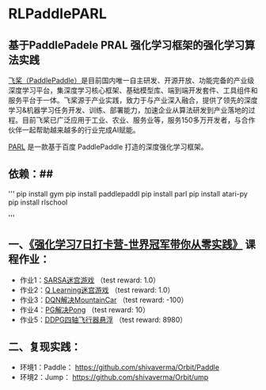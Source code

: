 # RLPaddlePARL

## 基于PaddlePadele PRAL 强化学习框架的强化学习算法实践 ##

[飞桨（PaddlePaddle）](https://github.com/PaddlePaddle/Paddle)是目前国内唯一自主研发、开源开放、功能完备的产业级深度学习平台，集深度学习核心框架、基础模型库、端到端开发套件、工具组件和服务平台于一体。飞桨源于产业实践，致力于与产业深入融合，提供了领先的深度学习&机器学习任务开发、训练、部署能力，加速企业从算法研发到产业落地的过程。目前飞桨已广泛应用于工业、农业、服务业等，服务150多万开发者，与合作伙伴一起帮助越来越多的行业完成AI赋能。

[PARL](https://github.com/PaddlePaddle/PARL) 是一款基于百度 PaddlePaddle 打造的深度强化学习框架。

## 依赖：##
 '''
 pip install gym
 pip install paddlepaddl
 pip install parl
 pip install atari-py
 pip install rlschool 

 '''

## 一、[《强化学习7日打卡营-世界冠军带你从零实践》](https://aistudio.baidu.com/aistudio/education/group/info/1335) 课程作业： ##
- 作业1：[SARSA迷宫游戏](https://github.com/ioaniu/RLPaddlePARL/tree/master/homework/hw1_SARSA) （test reward: 1.0）
- 作业2：[Q Learning迷宫游戏](https://github.com/ioaniu/RLPaddlePARL/tree/master/homework/hw2_QLearning) （test reward: 1.0）
- 作业3：[DQN解决MountainCar](https://github.com/ioaniu/RLPaddlePARL/tree/master/homework/hw3_DQN) （test reward: -100）
- 作业4：[PG解决Pong](https://github.com/ioaniu/RLPaddlePARL/tree/master/homework/hw4_PG) （test reward: 10）
- 作业5：[DDPG四轴飞行器悬浮](https://github.com/ioaniu/RLPaddlePARL/tree/master/homework/hw5_DDPG) （test reward: 8980）

## 二、复现实践： ##
- 环境1：Paddle： https://github.com/shivaverma/Orbit/Paddle 
- 环境2：Jump： https://github.com/shivaverma/Orbit/ump 
